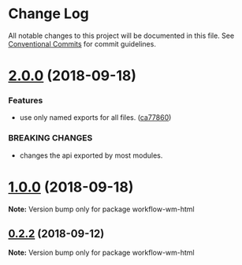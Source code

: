 # Change Log

All notable changes to this project will be documented in this file.
See [Conventional Commits](https://conventionalcommits.org) for commit guidelines.

<a name="2.0.0"></a>
# [2.0.0](https://github.com/havardh/workflow/compare/workflow-wm-html@1.0.0...workflow-wm-html@2.0.0) (2018-09-18)


### Features

* use only named exports for all files. ([ca77860](https://github.com/havardh/workflow/commit/ca77860))


### BREAKING CHANGES

* changes the api exported by most modules.





<a name="1.0.0"></a>
# [1.0.0](https://github.com/havardh/workflow/compare/workflow-wm-html@0.2.2...workflow-wm-html@1.0.0) (2018-09-18)

**Note:** Version bump only for package workflow-wm-html





<a name="0.2.2"></a>
## [0.2.2](https://github.com/havardh/workflow/compare/workflow-wm-html@0.2.1...workflow-wm-html@0.2.2) (2018-09-12)

**Note:** Version bump only for package workflow-wm-html
